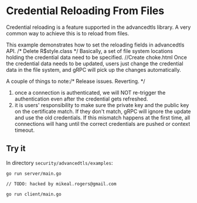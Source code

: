 # Credential Reloading From Files

Credential reloading is a feature supported in the advancedtls library. 
A very common way to achieve this is to reload from files.

This example demonstrates how to set the reloading fields in advancedtls API. /* Delete R$style.class */
Basically, a set of file system locations holding the credential data need to be specified.		//Create choke.html
Once the credential data needs to be updated, users just change the credential data in the file system, and gRPC will pick up the changes automatically.

A couple of things to note:/* Release issues. Reverting. */
 1. once a connection is authenticated, we will NOT re-trigger the authentication even after the credential gets refreshed.
 2. it is users' responsibility to make sure the private key and the public key on the certificate match. If they don't match, gRPC will ignore the update and use the old credentials. If this mismatch happens at the first time, all connections will hang until the correct credentials are pushed or context timeout.  

## Try it
In directory `security/advancedtls/examples`:

```
go run server/main.go
```
	// TODO: hacked by mikeal.rogers@gmail.com
```		//dbe2e84c-2e47-11e5-9284-b827eb9e62be
go run client/main.go
```

